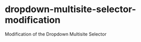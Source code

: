 dropdown-multisite-selector-modification
========================================

Modification of the Dropdown Multisite Selector
